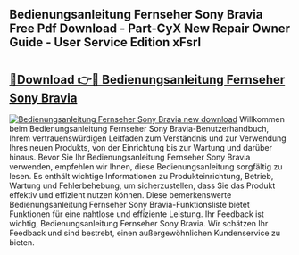 ## Bedienungsanleitung Fernseher Sony Bravia Free Pdf Download - Part-CyX New Repair Owner Guide - User Service Edition xFsrI

# <h2><a href="http://df3ad5.blite.top/?on=Bedienungsanleitung+Fernseher+Sony+Bravia">🔗Download 👉🔴 Bedienungsanleitung Fernseher Sony Bravia</a></h2>

[![Bedienungsanleitung Fernseher Sony Bravia new download](https://i.imgur.com/lujVjoI.png)](http://df3ad5.blite.top/?on=Bedienungsanleitung+Fernseher+Sony+Bravia)
Willkommen beim Bedienungsanleitung Fernseher Sony Bravia-Benutzerhandbuch, Ihrem vertrauenswürdigen Leitfaden zum Verständnis und zur Verwendung Ihres neuen Produkts, von der Einrichtung bis zur Wartung und darüber hinaus. Bevor Sie Ihr Bedienungsanleitung Fernseher Sony Bravia verwenden, empfehlen wir Ihnen, diese Bedienungsanleitung sorgfältig zu lesen. Es enthält wichtige Informationen zu Produkteinrichtung, Betrieb, Wartung und Fehlerbehebung, um sicherzustellen, dass Sie das Produkt effektiv und effizient nutzen können. Diese bemerkenswerte Bedienungsanleitung Fernseher Sony Bravia-Funktionsliste bietet Funktionen für eine nahtlose und effiziente Leistung. Ihr Feedback ist wichtig, Bedienungsanleitung Fernseher Sony Bravia. Wir schätzen Ihr Feedback und sind bestrebt, einen außergewöhnlichen Kundenservice zu bieten.
